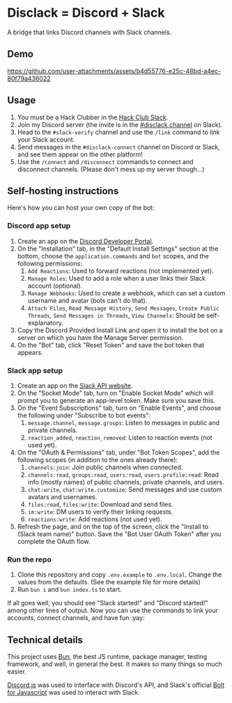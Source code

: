 # Disclack = Discord + Slack

A bridge that links Discord channels with Slack channels.

## Demo

https://github.com/user-attachments/assets/b4d55776-e25c-48bd-a4ec-80f79a436022

## Usage

1. You must be a Hack Clubber in the [Hack Club Slack](https://hackclub.com/slack).
2. Join my Discord server (the invite is in the [#disclack channel](https://hackclub.slack.com/archives/C09KW1QLF39) on Slack).
3. Head to the `#slack-verify` channel and use the `/link` command to link your Slack account.
4. Send messages in the `#disclack-connect` channel on Discord or Slack, and see them appear on the other platform!
5. Use the `/connect` and `/disconnect` commands to connect and disconnect channels. (Please don't mess up my server though...)

## Self-hosting instructions

Here's how you can host your own copy of the bot:

### Discord app setup

1. Create an app on the [Discord Developer Portal](https://discord.com/developers/applications).
2. On the "Installation" tab, in the "Default Install Settings" section at the bottom, choose the `application.commands` and `bot` scopes, and the following permissions:
   1. `Add Reactions`: Used to forward reactions (not implemented yet).
   2. `Manage Roles`: Used to add a role when a user links their Slack account (optional).
   3. `Manage Webhooks`: Used to create a webhook, which can set a custom username and avatar (bots can't do that).
   4. `Attach Files`, `Read Message History`, `Send Messages`, `Create Public Threads`, `Send Messages in Threads`, `View Channels`: Should be self-explanatory.
3. Copy the Discord Provided Install Link and open it to install the bot on a server on which you have the Manage Server permission.
4. On the "Bot" tab, click "Reset Token" and save the bot token that appears.

### Slack app setup

1. Create an app on the [Slack API website](https://api.slack.com/apps).
2. On the "Socket Mode" tab, turn on "Enable Socket Mode" which will prompt you to generate an app-level token. Make sure you save this.
3. On the "Event Subscriptions" tab, turn on "Enable Events", and choose the following under "Subscribe to bot events":
   1. `message.channel`, `message.groups`: Listen to messages in public and private channels.
   2. `reaction_added`, `reaction_removed`: Listen to reaction events (not used yet).
4. On the "OAuth & Permissions" tab, under "Bot Token Scopes", add the following scopes (in addition to the ones already there):
   1. `channels:join`: Join public channels when connected.
   2. `channels:read`, `groups:read`, `users:read`, `users.profile:read`: Read info (mostly names) of public channels, private channels, and users.
   3. `chat:write`, `chat:write.customize`: Send messages and use custom avatars and usernames.
   4. `files:read`, `files:write`: Download and send files.
   5. `im:write`: DM users to verify their linking requests.
   6. `reactions:write`: Add reactions (not used yet).
5.  Refresh the page, and on the top of the screen, click the "Install to (Slack team name)" button. Save the "Bot User OAuth Token" after you complete the OAuth flow.

### Run the repo

1. Clone this repository and copy `.env.example` to `.env.local`. Change the values from the defaults. (See the example file for more details)
2. Run `bun i` and `bun index.ts` to start.

If all goes well, you should see "Slack started!" and "Discord started!" among other lines of output. Now you can use the commands to link your accounts, connect channels, and have fun :yay:

## Technical details

This project uses [Bun](https://bun.com), the best JS runtime, package manager, testing framework, and well, in general the best. It makes so many things so much easier.

[Discord.js](https://discord.js.org) was used to interface with Discord's API, and Slack's official [Bolt for Javascript](https://docs.slack.dev/tools/bolt-js/) was used to interact with Slack.
